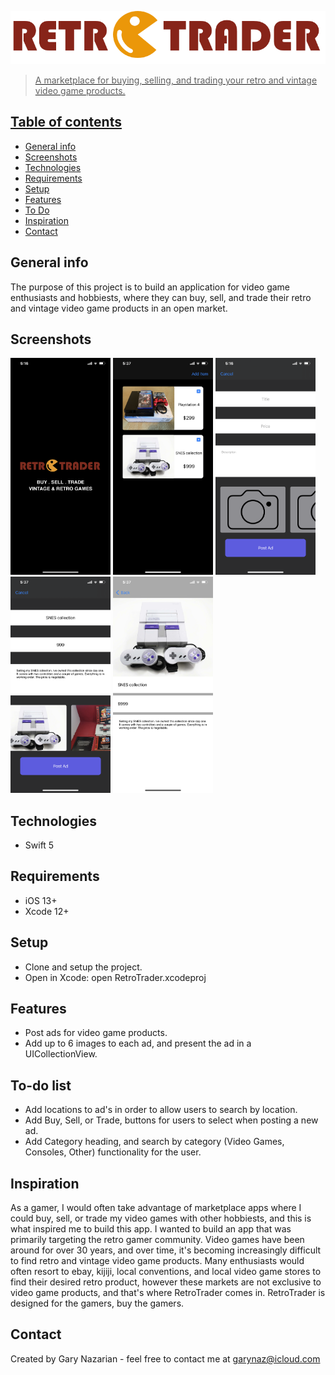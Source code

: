 <a href="https://www.garynazdev.com/"><img src = "images/Group@3x.png">

> A marketplace for buying, selling, and trading your retro and vintage video game products.

## Table of contents
* [General info](#general-info)
* [Screenshots](#screenshots)
* [Technologies](#technologies)
* [Requirements](#requirements)
* [Setup](#setup)
* [Features](#features)
* [To Do](#To-do-list)
* [Inspiration](#inspiration)
* [Contact](#contact)

## General info
The purpose of this project is to build an application for video game enthusiasts and hobbiests, where they can 
buy, sell, and trade their retro and vintage video game products in an open market.

## Screenshots
<img src="images/launchScreen.PNG" width=160> <img src="images/mainVC.PNG" width=160> <img src="images/newProduct.PNG" width=160> <img src="images/newProductComplete.PNG" width=160> <img src="images/descriptionVC.PNG" width=160>

## Technologies
* Swift 5
  
## Requirements
* iOS 13+
* Xcode 12+

## Setup
* Clone and setup the project.
* Open in Xcode: open RetroTrader.xcodeproj

## Features
* Post ads for video game products.
* Add up to 6 images to each ad, and present the ad in a UICollectionView.

## To-do list
* Add locations to ad's in order to allow users to search by location.
* Add Buy, Sell, or Trade, buttons for users to select when posting a new ad.
* Add Category heading, and search by category (Video Games, Consoles, Other) functionality for the user.


## Inspiration
As a gamer, I would often take advantage of marketplace apps where I could buy, sell, or trade my video games 
with other hobbiests, and this is what inspired me to build this app. I wanted to build an app that was primarily 
targeting the retro gamer community. Video games have been around for over 30 years, and over time, it's becoming 
increasingly difficult to find retro and vintage video game products. Many enthusiasts would often resort to ebay,
kijiji, local conventions, and local video game stores to find their desired retro product, however these markets 
are not exclusive to video game products, and that's where RetroTrader comes in. 
RetroTrader is designed for the gamers, buy the gamers. 

## Contact
Created by Gary Nazarian - feel free to contact me at garynaz@icloud.com
